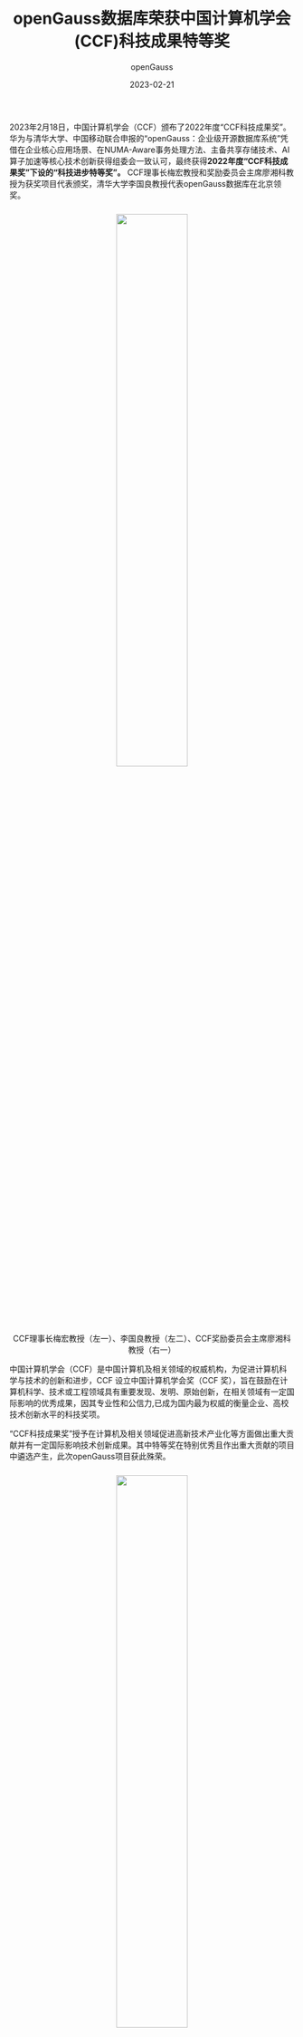 ﻿---
title: 'openGauss数据库荣获中国计算机学会(CCF)科技成果特等奖'
date: '2023-02-21'
tags: ['theme']
banner: '/category/news/2023-02-21/banner.jpg'
author: 'openGauss'
category: 'news'
summary: 'openGauss荣获CCF科技成果特等奖'
---

2023年2月18日，中国计算机学会（CCF）颁布了2022年度“CCF科技成果奖”。华为与清华大学、中国移动联合申报的“openGauss：企业级开源数据库系统”凭借在企业核心应用场景、在NUMA-Aware事务处理方法、主备共享存储技术、AI算子加速等核心技术创新获得组委会一致认可，最终获得**2022年度“CCF科技成果奖”下设的“科技进步特等奖”。** CCF理事长梅宏教授和奖励委员会主席廖湘科教授为获奖项目代表颁奖，清华大学李国良教授代表openGauss数据库在北京领奖。

<div style="text-align:center;margin:24px 0;"><img src="/zh/news/2023-02-21/banner.jpg" style="width: 50%"></div>
<p style="text-align:center;">CCF理事长梅宏教授（左一）、李国良教授（左二）、CCF奖励委员会主席廖湘科教授（右一）</p>

中国计算机学会（CCF）是中国计算机及相关领域的权威机构，为促进计算机科学与技术的创新和进步，CCF 设立中国计算机学会奖（CCF 奖），旨在鼓励在计算机科学、技术或工程领域具有重要发现、发明、原始创新，在相关领域有一定国际影响的优秀成果，因其专业性和公信力,已成为国内最为权威的衡量企业、高校技术创新水平的科技奖项。

“CCF科技成果奖”授予在计算机及相关领域促进高新技术产业化等方面做出重大贡献并有一定国际影响技术创新成果。其中特等奖在特别优秀且作出重大贡献的项目中遴选产生，此次openGauss项目获此殊荣。

<div style="text-align:center;margin:24px 0;"><img src="/zh/news/2023-02-21/certificate.jpg" style="width: 50%"></div>

openGauss是一款企业级开源数据库，面向核心业务场景，支持企业业务数字化转型。自2020年6月30日正式开源上线以来，在数据库核心技术方面持续突破，与产业链伙伴共建国內数据库开源根社区，共同繁荣数据库开源生态、并在行业核心场景中规模应用，成为中国发展最快的开源数据库社区。

openGauss与伙伴协同创新，产品具有高性能、高可用、高安全、高智能的“四高”能力，并持续演进突破。在性能方面，利用多核并发、融合引擎等技术，满足多元化数据处理需求。在高可用方面，利用资源池化高可用架构技术支持业务系统7x24数据连续服务。在高智能方面，內置原生AI算子以及智能化内核技术，提供一站式AI，为用户提供高质量服务。在高安全方面，通过全密态和防篡改技术打造了数据防篡改、防抵赖机制。

结合中国移动IT领域业务特点，中国移动信息技术中心联合中国移动浙江公司、广东公司及北京公司，基于openGauss内核定制开发了中国移动行业自用版磐维数据库(CMDB)，提供配套工具，进一步提升产品易用性和可观测性等能力，实现核心能力内化。目前磐维数据库已在浙江移动会员子中心、营销中心，河北移动客户交付中心、新收入准则业务系统割接上线，系统运行平稳；业务系统性能压测、连接风暴压测均能满足现网峰值要求。

2023年，openGauss产品将在“四高”能力方面持续演进，利用创新架构将四高特性进一步提升。openGauss社区预计在2023年Q1季度发布全新版本，新版本将融入Datakit工具的新特性，实现一站式迁移、运维、开发，敬请期待。同时，也欢迎更多企业基于openGauss内核的数据库进行应用开发，给我们带来更多的成果！

<div style="text-align:center;margin:24px 0;"><img src="/zh/news/2023-02-21/poster.jpg" style="width: 50%"></div>